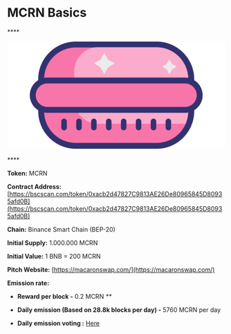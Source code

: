 # MCRN Basics

\*\*\*\*

![](../.gitbook/assets/mcrnLogo.png)

\*\*\*\*

**Token:** MCRN

**Contract Address:** [https://bscscan.com/token/0xacb2d47827C9813AE26De80965845D80935afd0B](https://bscscan.com/token/0xacb2d47827C9813AE26De80965845D80935afd0B)

**Chain:** Binance Smart Chain \(BEP-20\)

**Initial Supply:** 1.000.000 MCRN

**Initial Value:** 1 BNB = 200 MCRN

**Pitch Website:** [https://macaronswap.com/](https://macaronswap.com/)

**Emission rate:**

- **Reward per block -** 0.2 MCRN _\*\*_
- **Daily emission \(Based on 28.8k blocks per day\) -** 5760 MCRN per day

- **Daily emission voting :** [Here](https://vote.macaronswap.finance/#/macaronswap.eth/proposal/QmWJhmSLacuoG7qzrCHjxLvnFVeqe7FhktQiso2WTgFEqB)
